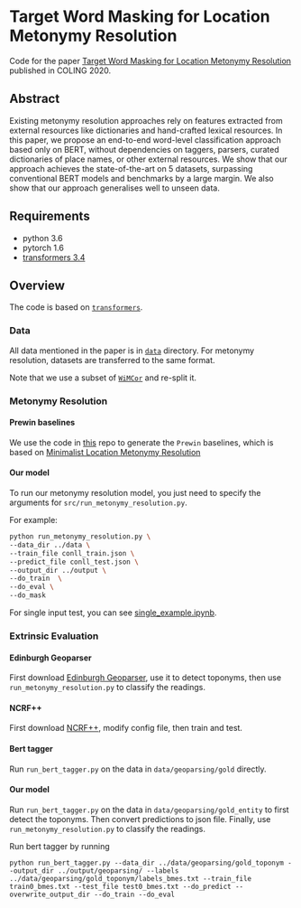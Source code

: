 # Target Word Masking for Location Metonymy Resolution

Code for the paper [Target Word Masking for Location Metonymy Resolution](metonymy_resolution_long.pdf) published in COLING 2020.

## Abstract
 Existing metonymy resolution approaches rely on features extracted
  from external resources like dictionaries and hand-crafted lexical
  resources.  In this paper, we propose an end-to-end word-level
  classification approach based only on BERT, without dependencies on
  taggers, parsers, curated dictionaries of place names, or other
  external resources. We show that our approach achieves the
  state-of-the-art on 5 datasets, surpassing conventional BERT models
  and benchmarks by a large margin. We also show that our approach
  generalises well to unseen data.

## Requirements

- python 3.6
- pytorch 1.6
- [transformers 3.4](https://github.com/huggingface/transformers)

## Overview

The code is based on [`transformers`](https://github.com/huggingface/transformers).

### Data

All data mentioned in the paper is in [`data`](https://github.com/haonan-li/TWM-metonymy-resolution/tree/main/data) directory. For metonymy resolution, datasets are transferred to the same format. 

Note that we use a subset of [`WiMCor`](https://kevinalexmathews.github.io/software/) and re-split it. 

### Metonymy Resolution

#### Prewin baselines 
We use the code in [this](https://github.com/nlpAThits/WiMCor) repo to generate the `Prewin` baselines, which is based on [Minimalist Location Metonymy Resolution](https://github.com/milangritta/Minimalist-Location-Metonymy-Resolution)

#### Our model
To run our metonymy resolution model, you just need to specify the arguments for `src/run_metonymy_resolution.py`.

For example: 
```bash
python run_metonymy_resolution.py \
--data_dir ../data \
--train_file conll_train.json \
--predict_file conll_test.json \
--output_dir ../output \
--do_train  \
--do_eval \
--do_mask
```

For single input test, you can see [single_example.ipynb](single_example.ipynb).


### Extrinsic Evaluation

#### Edinburgh Geoparser
First download [Edinburgh Geoparser](https://www.ltg.ed.ac.uk/software/geoparser/), use it to detect toponyms, then use `run_metonymy_resolution.py` to classify the readings.

#### NCRF++ 
First download [NCRF++](https://github.com/jiesutd/NCRFpp), modify config file, then train and test.

#### Bert tagger
Run `run_bert_tagger.py` on the data in `data/geoparsing/gold` directly.

#### Our model
Run `run_bert_tagger.py` on the data in `data/geoparsing/gold_entity` to first detect the toponyms. Then convert predictions to json file. Finally, use `run_metonymy_resolution.py` to classify the readings.

Run bert tagger by running

`python run_bert_tagger.py --data_dir ../data/geoparsing/gold_toponym --output_dir ../output/geoparsing/ --labels ../data/geoparsing/gold_toponym/labels_bmes.txt --train_file train0_bmes.txt --test_file test0_bmes.txt --do_predict --overwrite_output_dir --do_train --do_eval`
